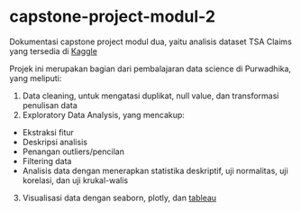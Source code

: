 # capstone-project-modul-2
Dokumentasi capstone project modul dua, yaitu analisis dataset TSA Claims yang tersedia di [Kaggle](https://www.kaggle.com/datasets/terminal-security-agency/tsa-claims-database)

Projek ini merupakan bagian dari pembalajaran data science di Purwadhika, yang meliputi:
1. Data cleaning, untuk mengatasi duplikat, null value, dan transformasi penulisan data
2. Exploratory Data Analysis, yang mencakup:
  - Ekstraksi fitur
  - Deskripsi analisis
  - Penangan outliers/pencilan
  - Filtering data
  - Analisis data dengan menerapkan statistika deskriptif, uji normalitas, uji korelasi, dan uji krukal-walis
3. Visualisasi data dengan seaborn, plotly, dan [tableau](https://public.tableau.com/views/TSAClaims_16575031692310/Dashboard1?:language=en-GB&publish=yes&:display_count=n&:origin=viz_share_link)
